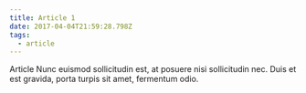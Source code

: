 ```yaml
---
title: Article 1
date: 2017-04-04T21:59:28.798Z
tags:
  - article
---
```


Article Nunc euismod sollicitudin est, at posuere nisi sollicitudin nec. Duis et est gravida, porta turpis sit amet, fermentum odio.